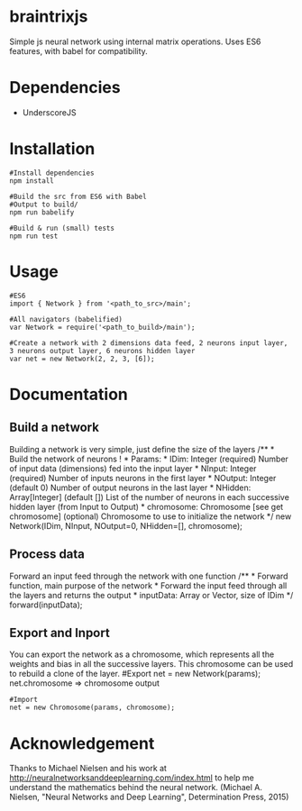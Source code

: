 # braintrixjs
Simple js neural network using internal matrix operations.
Uses ES6 features, with babel for compatibility.

# Dependencies
* UnderscoreJS

# Installation
	#Install dependencies
	npm install

	#Build the src from ES6 with Babel
	#Output to build/
	npm run babelify

	#Build & run (small) tests
	npm run test
# Usage
	#ES6
	import { Network } from '<path_to_src>/main';

	#All navigators (babelified)
	var Network = require('<path_to_build>/main');

	#Create a network with 2 dimensions data feed, 2 neurons input layer, 3 neurons output layer, 6 neurons hidden layer
	var net = new Network(2, 2, 3, [6]);

# Documentation
## Build a network
Building a network is very simple, just define the size of the layers
	/**
	*   Build the network of neurons !
	*   Params:
	*       IDim: Integer (required) Number of input data (dimensions) fed into the input layer
	*       NInput: Integer (required) Number of inputs neurons in the first layer
	*       NOutput: Integer (default 0) Number of output neurons in the last layer
	*       NHidden: Array[Integer] (default []) List of the number of neurons in each successive hidden layer (from Input to Output)
	*       chromosome: Chromosome [see get chromosome] (optional) Chromosome to use to initialize the network
	*/
	new Network(IDim, NInput, NOutput=0, NHidden=[], chromosome);

## Process data
Forward an input feed through the network with one function
	/**
	*   Forward function, main purpose of the network
	*   Forward the input feed through all the layers and returns the output
	*   inputData: Array or Vector, size of IDim
	*/
	forward(inputData);

## Export and Inport
You can export the network as a chromosome, which represents all the weights and bias in all the successive layers.
This chromosome can be used to rebuild a clone of the layer.
	#Export
	net = new Network(params);
	net.chromosome => chromosome output

	#Import
	net = new Chromosome(params, chromosome);

# Acknowledgement
Thanks to Michael Nielsen and his work at http://neuralnetworksanddeeplearning.com/index.html to help me understand the mathematics behind the neural network. (Michael A. Nielsen, "Neural Networks and Deep Learning", Determination Press, 2015)
